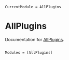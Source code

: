 ```@meta
CurrentModule = AllPlugins
```

# AllPlugins

Documentation for [AllPlugins](https://github.com/tester/AllPlugins.jl).

```@index
```

```@autodocs
Modules = [AllPlugins]
```
